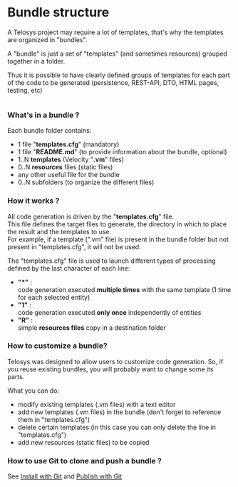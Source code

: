 # Bundle structure

A Telosys project may require a lot of templates, that's why the templates are organized in "bundles".

A "bundle" is just a set of "templates" (and sometimes resources) grouped together in a folder.

Thus it is possible to have clearly defined groups of templates for each part of the code to be generated (persistence, REST-API, DTO, HTML pages, testing, etc)

<div align="left"><figure><img src="https://res.cloudinary.com/dhcihuzk8/image/upload/v1735580497/bundle-struct-001.png" alt=""><figcaption></figcaption></figure></div>

### What's in a bundle ?

Each bundle folder contains:

* 1 file "**templates.cfg**" (mandatory)
* 1 file "**README.md**" (to provide information about the bundle, optional)
* 1..N **templates** (Velocity "**.vm**" files)
* 0..N **resources** files (static files)
* any other useful file for the bundle
* 0..N subfolders (to organize the different files)

### How it works ?

All code generation is driven by the "**templates.cfg**" file.\
This file defines the target files to generate, the directory in which to place the result and the templates to use.\
For example, if a template (".vm" file) is present in the bundle folder but not present in "templates.cfg", it will not be used.

The "templates.cfg" file is used to launch different types of processing defined by the last character of each line:

* **"\*"** : \
  code generation executed **multiple times** with the same template (1 time for each selected entity)
* **"1"** : \
  code generation executed **only once** independently of entities&#x20;
* **"R"** : \
  simple **resources files** copy in a destination folder&#x20;

### How to customize a bundle?

Telosys was designed to allow users to customize code generation. So, if you reuse existing bundles, you will probably want to change some its parts.

What you can do:

* modify existing templates (.vm files) with a text editor
* add new templates (.vm files) in the bundle (don't forget to reference them in "templates.cfg")
* delete certain templates (in this case you can only delete the line in "templates.cfg")
* add new resources (static files) to be copied&#x20;

### How to use Git to clone and push a bundle ?

See  [Install with Git](../install-with-git.md)  and  [Publish with Git](../git-publishing.md)



